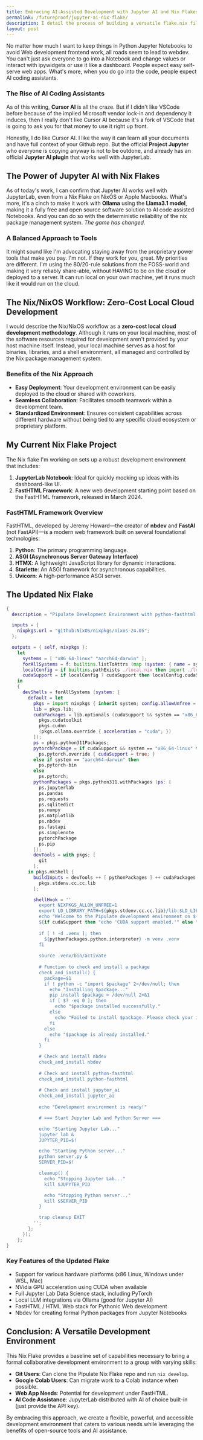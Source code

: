 ```yaml
---
title: Embracing AI-Assisted Development with Jupyter AI and Nix Flakes
permalink: /futureproof/jupyter-ai-nix-flake/
description: I detail the process of building a versatile flake.nix file for a consistent development environment across different platforms. Starting with a minimal setup, I progressively incorporate JupyterLab, CUDA support, and a FastHTML server, highlighting the flexibility offered by a virtual environment for installing additional packages. This approach ensures a robust and adaptable development experience for various data science and web development tasks.
layout: post
---
```


No matter how much I want to keep things in Python Jupyter Notebooks to avoid Web development frontend work, all roads seem to lead to webdev. You can't just ask everyone to go into a Notebook and change values or interact with ipywidgets or use it like a dashboard. People expect easy self-serve web apps. What's more, when you do go into the code, people expect AI coding assistants.

### The Rise of AI Coding Assistants

As of this writing, **Cursor AI** is all the craze. But if I didn't like VSCode before because of the implied Microsoft vendor lock-in and dependency it induces, then I really don't like Cursor AI because it's a fork of VSCode that is going to ask you for that money to use it right up front.

Honestly, I do like Cursor AI. I like the way it can learn all your documents and have full context of your Github repo. But the official **Project Jupyter** who everyone is copying anyway is not to be outdone, and already has an official **Jupyter AI plugin** that works well with JupyterLab.

## The Power of Jupyter AI with Nix Flakes

As of today's work, I can confirm that Jupyter AI works well with JupyterLab, even from a Nix Flake on NixOS or Apple Macbooks. What's more, it's a cinch to make it work with **Ollama** using the **Llama3.1 model**, making it a fully free and open source software solution to AI code assisted Notebooks. And you can do so with the deterministic reliability of the nix package management system. *The game has changed.*

### A Balanced Approach to Tools

It might sound like I'm advocating staying away from the proprietary power tools that make you pay. I'm not. If they work for you, great. My priorities are different. I'm using the 80/20-rule solutions from the FOSS-world and making it very reliably share-able, without HAVING to be on the cloud or deployed to a server. It can run local on your own machine, yet it runs much like it would run on the cloud.

## The Nix/NixOS Workflow: Zero-Cost Local Cloud Development

I would describe the Nix/NixOS workflow as a **zero-cost local cloud development methodology**. Although it runs on your local machine, most of the software resources required for development aren't provided by your host machine itself. Instead, your local machine serves as a host for binaries, libraries, and a shell environment, all managed and controlled by the Nix package management system.

### Benefits of the Nix Approach

- **Easy Deployment**: Your development environment can be easily deployed to the cloud or shared with coworkers.
- **Seamless Collaboration**: Facilitates smooth teamwork within a development team.
- **Standardized Environment**: Ensures consistent capabilities across different hardware without being tied to any specific cloud ecosystem or proprietary platform.

## My Current Nix Flake Project

The Nix flake I'm working on sets up a robust development environment that includes:

1. **JupyterLab Notebook**: Ideal for quickly mocking up ideas with its dashboard-like UI.
2. **FastHTML Framework**: A new web development starting point based on the FastHTML framework, released in March 2024.

### FastHTML Framework Overview

FastHTML, developed by Jeremy Howard—the creator of **nbdev** and **FastAI** (not FastAPI)—is a modern web framework built on several foundational technologies:

1. **Python**: The primary programming language.
2. **ASGI (Asynchronous Server Gateway Interface)**
3. **HTMX**: A lightweight JavaScript library for dynamic interactions.
4. **Starlette**: An ASGI framework for asynchronous capabilities.
5. **Uvicorn**: A high-performance ASGI server.

## The Updated Nix Flake

```nix
{
  description = "Pipulate Development Environment with python-fasthtml and jupyter_ai";

  inputs = {
    nixpkgs.url = "github:NixOS/nixpkgs/nixos-24.05";
  };

  outputs = { self, nixpkgs }:
    let
      systems = [ "x86_64-linux" "aarch64-darwin" ];
      forAllSystems = f: builtins.listToAttrs (map (system: { name = system; value = f system; }) systems);
      localConfig = if builtins.pathExists ./local.nix then import ./local.nix else {};
      cudaSupport = if localConfig ? cudaSupport then localConfig.cudaSupport else false;
    in
    {
      devShells = forAllSystems (system: {
        default = let
          pkgs = import nixpkgs { inherit system; config.allowUnfree = true; };
          lib = pkgs.lib;
          cudaPackages = lib.optionals (cudaSupport && system == "x86_64-linux") (with pkgs; [
            pkgs.cudatoolkit
            pkgs.cudnn
            (pkgs.ollama.override { acceleration = "cuda"; })
          ]);
          ps = pkgs.python311Packages;
          pytorchPackage = if cudaSupport && system == "x86_64-linux" then
            ps.pytorch.override { cudaSupport = true; }
          else if system == "aarch64-darwin" then
            ps.pytorch-bin
          else
            ps.pytorch;
          pythonPackages = pkgs.python311.withPackages (ps: [
            ps.jupyterlab
            ps.pandas
            ps.requests
            ps.sqlitedict
            ps.numpy
            ps.matplotlib
            ps.nbdev
            ps.fastapi
            ps.simplenote
            pytorchPackage
            ps.pip
          ]);
          devTools = with pkgs; [
            git
          ];
        in pkgs.mkShell {
          buildInputs = devTools ++ [ pythonPackages ] ++ cudaPackages ++ [
            pkgs.stdenv.cc.cc.lib
          ];

          shellHook = ''
            export NIXPKGS_ALLOW_UNFREE=1
            export LD_LIBRARY_PATH=${pkgs.stdenv.cc.cc.lib}/lib:$LD_LIBRARY_PATH
            echo "Welcome to the Pipulate development environment on ${system}!"
            ${if cudaSupport then "echo 'CUDA support enabled.'" else ""}
            
            if [ ! -d .venv ]; then
              ${pythonPackages.python.interpreter} -m venv .venv
            fi
            
            source .venv/bin/activate
            
            # Function to check and install a package
            check_and_install() {
              package=$1
              if ! python -c "import $package" 2>/dev/null; then
                echo "Installing $package..."
                pip install $package > /dev/null 2>&1
                if [ $? -eq 0 ]; then
                  echo "$package installed successfully."
                else
                  echo "Failed to install $package. Please check your internet connection and try again."
                fi
              else
                echo "$package is already installed."
              fi
            }

            # Check and install nbdev
            check_and_install nbdev
            
            # Check and install python-fasthtml
            check_and_install python-fasthtml
            
            # Check and install jupyter_ai
            check_and_install jupyter_ai
            
            echo "Development environment is ready!"

            # === Start Jupyter Lab and Python Server ===

            echo "Starting Jupyter Lab..."
            jupyter lab &
            JUPYTER_PID=$!

            echo "Starting Python server..."
            python server.py &
            SERVER_PID=$!

            cleanup() {
              echo "Stopping Jupyter Lab..."
              kill $JUPYTER_PID

              echo "Stopping Python server..."
              kill $SERVER_PID
            }

            trap cleanup EXIT
          '';
        };
      });
    };
}
```

### Key Features of the Updated Flake

- Support for various hardware platforms (x86 Linux, Windows under WSL, Mac)
- NVidia GPU acceleration using CUDA when available
- Full Jupyter Lab Data Science stack, including PyTorch
- Local LLM integrations via Ollama (good for Jupyter AI)
- FastHTML / HTML Web stack for Pythonic Web development
- Nbdev for creating formal Python packages from Jupyter Notebooks

## Conclusion: A Versatile Development Environment

This Nix Flake provides a baseline set of capabilities necessary to bring a formal collaborative development environment to a group with varying skills:

- **Git Users**: Can clone the Pipulate Nix Flake repo and run `nix develop`.
- **Google Colab Users**: Can migrate work to a Colab instance when possible.
- **Web App Needs**: Potential for development under FastHTML.
- **AI Code Assistance**: JupyterLab distributed with AI of choice built-in (just provide the API key).

By embracing this approach, we create a flexible, powerful, and accessible
development environment that caters to various needs while leveraging the
benefits of open-source tools and AI assistance.
